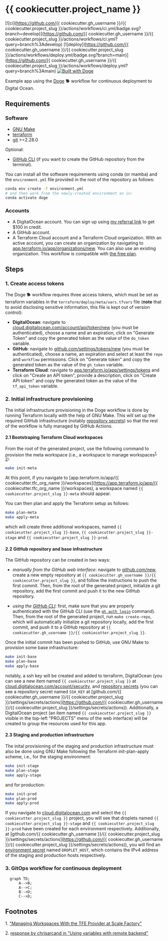 # {{ cookiecutter.project_name }}

[![ci](https://github.com/{{ cookiecutter.gh_username }}/{{ cookiecutter.project_slug }}/actions/workflows/ci.yml/badge.svg?branch=develop)](https://github.com/{{ cookiecutter.gh_username }}/{{ cookiecutter.project_slug }}/actions/workflows/ci.yml?query=branch%3Adevelop)
[![deploy](https://github.com/{{ cookiecutter.gh_username }}/{{ cookiecutter.project_slug }}/actions/workflows/deploy.yml/badge.svg?branch=main)](https://github.com/{{ cookiecutter.gh_username }}/{{ cookiecutter.project_slug }}/actions/workflows/deploy.yml?query=branch%3Amain)
[![Built with Doge](https://img.shields.io/badge/built%20with-Doge-orange)](https://github.com/martibosch/cookiecutter-doge)

Example app using the [Doge](https://github.com/martibosch/cookiecutter-doge) :dog2: workflow for continuous deployment to Digital Ocean.

## Requirements

### Software

* [GNU Make](https://www.gnu.org/software/make/)
* [terraform](https://www.terraform.io/)
* [git](https://git-scm.com/) >=2.28.0

Optional:

* [GitHub CLI](https://cli.github.com/) (if you want to create the GitHub repository from the terminal).

You can install all the software requirements using conda (or mamba) and the `environment.yml` file provided in the root of the repository as follows:

```bash
conda env create -f environment.yml
# and then work from the newly-created environment as in:
conda activate doge
```

### Accounts

* A DigitalOcean account. You can sign up using [my referral link](https://m.do.co/c/fcde1e9e1f62) to get $100 in credit.
* A GitHub account.
* A Terraform Cloud account and a Terraform Cloud organization. With an active account, you can create an organization by navigating to [app.terraform.io/app/organizations/new](https://app.terraform.io/app/organizations/new). You can also use an existing organization. This workflow is compatible with [the free plan](https://www.terraform.io/cloud-docs/overview).

## Steps

### 1. Create access tokens

The Doge :dog2: workflow requires three access tokens, which must be set as terraform variables in the `terraform/deploy/meta/vars.tfvars` file (**note** that to avoid disclosing sensitive information, this file is kept out of version control):

* **DigitalOcean**: navigate to [cloud.digitalocean.com/account/api/token/new](https://cloud.digitalocean.com/account/api/tokens/new) (you must be authenticated), choose a name and an expiration, click on "Generate Token" and copy the generated token as the value of the `do_token` variable.
* **GitHub**: navigate to [github.com/settings/tokens/new](https://github.com/settings/tokens/new) (you must be authenticated), choose a name, an expiration and select at least the `repo` and `workflow` permissions. Click on "Generate token" and copy the generated token as the value of the `gh_token` variable.
* **Terraform Cloud**: navigate to [app.terraform.io/app/settings/tokens](https://app.terraform.io/app/settings/tokens) and click on "Create an API token", provide a description, click on "Create API token" and copy the generated token as the value of the `tf_api_token` variable.

### 2. Initial infrastructure provisioning

The initial infrastructure provisioning in the Doge workflow is done by running Terraform locally with the help of GNU Make. This will set up the required GitHub infrastructure (notably [repository secrets](https://docs.github.com/en/actions/security-guides/encrypted-secrets)) so that the rest of the workflow is fully managed by GitHub Actions.

#### 2.1 Bootstraping Terraform Cloud workspaces

From the root of the generated project, use the following command to provision the meta workspace (i.e., a workspace to manage workspaces<sup>[1](#managing-workspaces-scale-factory), [2](#bootstraping-workspaces)):

```bash
make init-meta
```

At this point, if you navigate to [app.terraform.io/app/{{ cookiecutter.tfc_org_name }}/workspaces](https://app.terraform.io/app/{{ cookiecutter.tfc_org_name }}/workspaces), a workspace named `{{ cookiecutter.project_slug }}-meta` should appear.

You can then plan and apply the Terraform setup as follows:

```bash
make plan-meta
make apply-meta
```

which will create three additional workspaces, named `{{ cookiecutter.project_slug }}-base`, `{{ cookiecutter.project_slug }}-stage` and `{{ cookiecutter.project_slug }}-prod`.

#### 2.2 GitHub repository and base infrastructure

The GitHub repository can be created in two ways:

* *manually from the GitHub web interface*: navigate to [github.com/new](https://github.com/new), create a new empty repository at `{{ cookiecutter.gh_username }}/{{ cookiecutter.project_slug }}`, and follow the instructions to push the first commit. Then, from the root of the generated project, initialize a git repository, add the first commit and push it to the new GitHub repository.

* *using the [GitHub CLI](https://cli.github.com/)*: first, make sure that you are properly authenticated with the GitHub CLI (use the [`gh auth login`](https://cli.github.com/manual/gh_auth_login) command). Then, from the root of the generated project, run `make create-repo`, which will automatically initialize a git repository locally, add the first commit, and push it to a GitHub repository at `{{ cookiecutter.gh_username }}/{{ cookiecutter.project_slug }}`.

Once the initial commit has been pushed to GitHub, use GNU Make to provision some base infrastructure:

```bash
make init-base
make plan-base
make apply-base
```

notably, a ssh key will be created and added to terraform, DigitalOcean (you can see a new item named `{{ cookiecutter.project_slug }}` at [cloud.digitalocean.com/account/security](https://cloud.digitalocean.com/account/security), and [repository secrets](https://docs.github.com/en/actions/security-guides/encrypted-secrets#creating-encrypted-secrets-for-a-repository) (you can see a repository secret named `SSH_KEY` at [github.com/{{ cookiecutter.gh_username }}/{{ cookiecutter.project_slug }}/settings/secrets/actions](https://github.com/{{ cookiecutter.gh_username }}/{{ cookiecutter.project_slug }}/settings/secrets/actions)). Additionally, a DigitalOcean project (an item named `{{ cookiecutter.project_slug }}` visible in the top-left "PROJECTS" menu of the web interface) will be created to group the resources used for this app.

#### 2.3 Staging and production infrastructure

The inital provisioning of the staging and production infrastructure must also be done using GNU Make following the Terraform init-plan-apply scheme, i.e., for the staging environment:

```bash
make init-stage
make plan-stage
make apply-stage
```

and for production:

```bash
make init-prod
make plan-prod
make apply-prod
```

If you navigate to [cloud.digitalocean.com](https://cloud.digitalocean.com) and select the `{{ cookiecutter.project_slug }}` project, you will see that droplets named `{{ cookiecutter.project_slug }}-stage` and `{{ cookiecutter.project_slug }}-prod` have been created for each environment respectively. Additionally, at [github.com/{{ cookiecutter.gh_username }}/{{ cookiecutter.project_slug }}/settings/secrets/actions](https://github.com/{{ cookiecutter.gh_username }}/{{ cookiecutter.project_slug }}/settings/secrets/actions)), you will find an [environment secret](https://docs.github.com/en/actions/security-guides/encrypted-secrets#creating-encrypted-secrets-for-an-environment) named `DROPLET_HOST`, which contains the IPv4 address of the staging and production hosts respectively.


### 3. GitOps workflow for continuous deployment

```mermaid
  graph TD;
      A-->B;
      A-->C;
      B-->D;
      C-->D;
```

## Footnotes

<a name="managing-workspaces-scale-factory">1</a>. ["Managing Workspaces With the TFE Provider at Scale Factory"](https://www.hashicorp.com/resources/managing-workspaces-with-the-tfe-provider-at-scale-factory)

<a name="managing-workspaces-scale-factory">2</a>. [response by chrisarcand in "Using variables with remote backend"](https://discuss.hashicorp.com/t/using-variables-with-remote-backend/24531/2)
